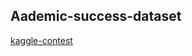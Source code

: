 ## Aademic-success-dataset

[kaggle-contest](https://www.kaggle.com/competitions/playground-series-s4e6/code?competitionId=73290&sortBy=dateRun&tab=profile&excludeNonAccessedDatasources=false)
